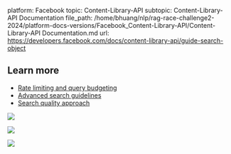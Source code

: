 platform: Facebook
topic: Content-Library-API
subtopic: Content-Library-API Documentation
file_path: /home/bhuang/nlp/rag-race-challenge2-2024/platform-docs-versions/Facebook_Content-Library-API/Content-Library-API Documentation.md
url: https://developers.facebook.com/docs/content-library-api/guide-search-object

## Learn more

* [Rate limiting and query budgeting](https://developers.facebook.com/docs/content-library-api/rate-limiting)
* [Advanced search guidelines](https://developers.facebook.com/docs/content-library-api/adv-search)
* [Search quality approach](https://developers.facebook.com/docs/content-library-api/search-quality)

![](https://www.facebook.com/tr?id=675141479195042&ev=PageView&noscript=1)

![](https://www.facebook.com/tr?id=574561515946252&ev=PageView&noscript=1)

![](https://www.facebook.com/tr?id=1754628768090156&ev=PageView&noscript=1)